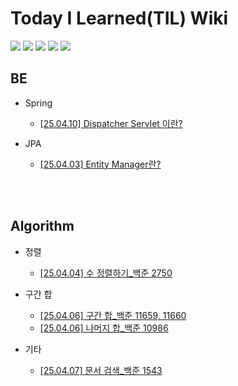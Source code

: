 # Today I Learned(TIL) Wiki
<img src="https://img.shields.io/badge/Git-F05032?style=flat&logo=Git&logoColor=white" /> <img src="https://img.shields.io/badge/Github-181717?style=flat&logo=Github&logoColor=white" /> <img src="https://img.shields.io/badge/Java-007396?style=flat&logo=OpenJDK&logoColor=white"/> <img src="https://img.shields.io/badge/Spring-6DB33F?style=flat&logo=Spring&logoColor=white" /> <img src="https://img.shields.io/badge/Spring Boot-6DB33F?style=flat&logo=Spring Boot&logoColor=white" />



## BE
- Spring
  - [[25.04.10] Dispatcher Servlet 이란?](https://github.com/rlagnlfo1004/TIL/blob/main/Spring/Dispatcher%20Servlet%20%EC%9D%B4%EB%9E%80%3F.md)
  
- JPA
  - [[25.04.03] Entity Manager란?](https://github.com/rlagnlfo1004/TIL/blob/main/JPA/EntityManger%EB%9E%80%3F.md)

<br></br>
## Algorithm
- 정렬
  - [[25.04.04] 수 정렬하기_백준 2750](https://github.com/rlagnlfo1004/TIL/blob/main/Algorithm/%EC%A0%95%EB%A0%AC/%EC%88%98%20%EC%A0%95%EB%A0%AC%ED%95%98%EA%B8%B0_%EB%B0%B1%EC%A4%80%202750.md)
  
- 구간 합
  - [[25.04.06] 구간 합_백준 11659, 11660](https://github.com/rlagnlfo1004/TIL/blob/main/Algorithm/%EA%B5%AC%EA%B0%84%20%ED%95%A9/%EA%B5%AC%EA%B0%84%20%ED%95%A9_%EB%B0%B1%EC%A4%80%2011659%2C%2011660.md)
  - [[25.04.06] 나머지 합_백준 10986](https://github.com/rlagnlfo1004/TIL/blob/main/Algorithm/%EA%B5%AC%EA%B0%84%20%ED%95%A9/%EB%82%98%EB%A8%B8%EC%A7%80%20%ED%95%A9_%EB%B0%B1%EC%A4%80%2010986.md)


- 기타
  - [[25.04.07] 문서 검색_백준 1543](https://github.com/rlagnlfo1004/TIL/blob/main/Algorithm/%EA%B8%B0%ED%83%80/%EB%AC%B8%EC%84%9C%20%EA%B2%80%EC%83%89_%EB%B0%B1%EC%A4%80%201543.md)



<!-- - [[25.00.00] 0000_백준 000]() -->